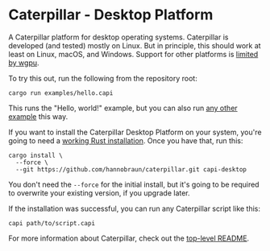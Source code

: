 # Caterpillar - Desktop Platform

A Caterpillar platform for desktop operating systems. Caterpillar is developed
(and tested) mostly on Linux. But in principle, this should work at least on
Linux, macOS, and Windows. Support for other platforms is
[limited by wgpu](https://github.com/gfx-rs/wgpu#supported-platforms).

To try this out, run the following from the repository root:

```shell
cargo run examples/hello.capi
```

This runs the "Hello, world!" example, but you can also run
[any other example](../examples/) this way.

If you want to install the Caterpillar Desktop Platform on your system, you're
going to need a
[working Rust installation](https://www.rust-lang.org/tools/install). Once you
have that, run this:

```shell
cargo install \
  --force \
  --git https://github.com/hannobraun/caterpillar.git capi-desktop
```

You don't need the `--force` for the initial install, but it's going to be
required to overwrite your existing version, if you upgrade later.

If the installation was successful, you can run any Caterpillar script like this:

```shell
capi path/to/script.capi
```

For more information about Caterpillar, check out the
[top-level README](../README.md).
